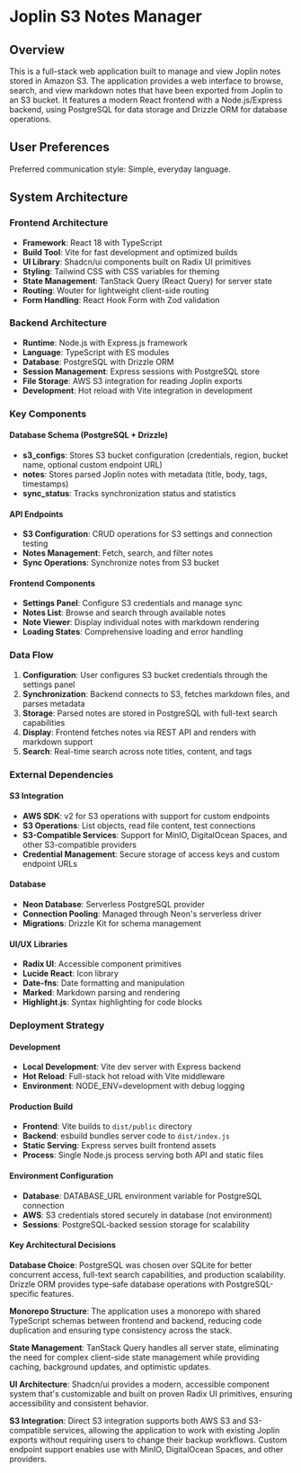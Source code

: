 # Joplin S3 Notes Manager

## Overview

This is a full-stack web application built to manage and view Joplin notes stored in Amazon S3. The application provides a web interface to browse, search, and view markdown notes that have been exported from Joplin to an S3 bucket. It features a modern React frontend with a Node.js/Express backend, using PostgreSQL for data storage and Drizzle ORM for database operations.

## User Preferences

Preferred communication style: Simple, everyday language.

## System Architecture

### Frontend Architecture
- **Framework**: React 18 with TypeScript
- **Build Tool**: Vite for fast development and optimized builds
- **UI Library**: Shadcn/ui components built on Radix UI primitives
- **Styling**: Tailwind CSS with CSS variables for theming
- **State Management**: TanStack Query (React Query) for server state
- **Routing**: Wouter for lightweight client-side routing
- **Form Handling**: React Hook Form with Zod validation

### Backend Architecture
- **Runtime**: Node.js with Express.js framework
- **Language**: TypeScript with ES modules
- **Database**: PostgreSQL with Drizzle ORM
- **Session Management**: Express sessions with PostgreSQL store
- **File Storage**: AWS S3 integration for reading Joplin exports
- **Development**: Hot reload with Vite integration in development

### Key Components

#### Database Schema (PostgreSQL + Drizzle)
- **s3_configs**: Stores S3 bucket configuration (credentials, region, bucket name, optional custom endpoint URL)
- **notes**: Stores parsed Joplin notes with metadata (title, body, tags, timestamps)
- **sync_status**: Tracks synchronization status and statistics

#### API Endpoints
- **S3 Configuration**: CRUD operations for S3 settings and connection testing
- **Notes Management**: Fetch, search, and filter notes
- **Sync Operations**: Synchronize notes from S3 bucket

#### Frontend Components
- **Settings Panel**: Configure S3 credentials and manage sync
- **Notes List**: Browse and search through available notes
- **Note Viewer**: Display individual notes with markdown rendering
- **Loading States**: Comprehensive loading and error handling

### Data Flow

1. **Configuration**: User configures S3 bucket credentials through the settings panel
2. **Synchronization**: Backend connects to S3, fetches markdown files, and parses metadata
3. **Storage**: Parsed notes are stored in PostgreSQL with full-text search capabilities
4. **Display**: Frontend fetches notes via REST API and renders with markdown support
5. **Search**: Real-time search across note titles, content, and tags

### External Dependencies

#### S3 Integration
- **AWS SDK**: v2 for S3 operations with support for custom endpoints
- **S3 Operations**: List objects, read file content, test connections
- **S3-Compatible Services**: Support for MinIO, DigitalOcean Spaces, and other S3-compatible providers
- **Credential Management**: Secure storage of access keys and custom endpoint URLs

#### Database
- **Neon Database**: Serverless PostgreSQL provider
- **Connection Pooling**: Managed through Neon's serverless driver
- **Migrations**: Drizzle Kit for schema management

#### UI/UX Libraries
- **Radix UI**: Accessible component primitives
- **Lucide React**: Icon library
- **Date-fns**: Date formatting and manipulation
- **Marked**: Markdown parsing and rendering
- **Highlight.js**: Syntax highlighting for code blocks

### Deployment Strategy

#### Development
- **Local Development**: Vite dev server with Express backend
- **Hot Reload**: Full-stack hot reload with Vite middleware
- **Environment**: NODE_ENV=development with debug logging

#### Production Build
- **Frontend**: Vite builds to `dist/public` directory
- **Backend**: esbuild bundles server code to `dist/index.js`
- **Static Serving**: Express serves built frontend assets
- **Process**: Single Node.js process serving both API and static files

#### Environment Configuration
- **Database**: DATABASE_URL environment variable for PostgreSQL connection
- **AWS**: S3 credentials stored securely in database (not environment)
- **Sessions**: PostgreSQL-backed session storage for scalability

#### Key Architectural Decisions

**Database Choice**: PostgreSQL was chosen over SQLite for better concurrent access, full-text search capabilities, and production scalability. Drizzle ORM provides type-safe database operations with PostgreSQL-specific features.

**Monorepo Structure**: The application uses a monorepo with shared TypeScript schemas between frontend and backend, reducing code duplication and ensuring type consistency across the stack.

**State Management**: TanStack Query handles all server state, eliminating the need for complex client-side state management while providing caching, background updates, and optimistic updates.

**UI Architecture**: Shadcn/ui provides a modern, accessible component system that's customizable and built on proven Radix UI primitives, ensuring accessibility and consistent behavior.

**S3 Integration**: Direct S3 integration supports both AWS S3 and S3-compatible services, allowing the application to work with existing Joplin exports without requiring users to change their backup workflows. Custom endpoint support enables use with MinIO, DigitalOcean Spaces, and other providers.